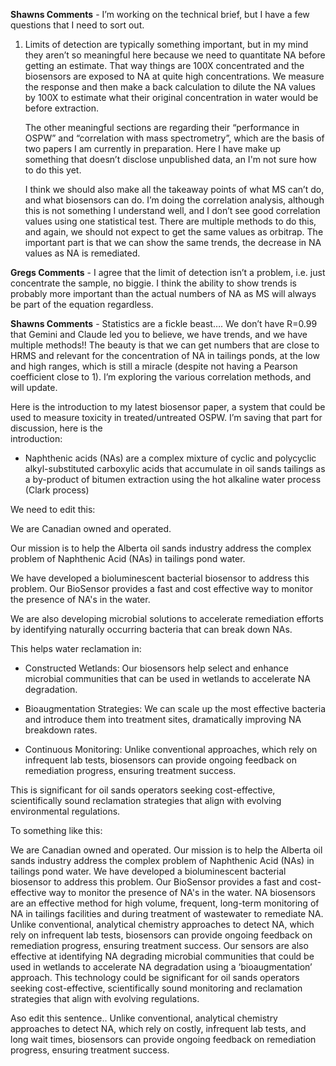 **Shawns Comments** - I’m working on the technical brief, but I have a few questions that I need to sort out. 

1. Limits of detection are typically something important, but in my mind they aren’t so meaningful here because we need to quantitate NA before getting an estimate. That way things are 100X concentrated and the biosensors are exposed to NA at quite high concentrations. We measure the response and then make a back calculation to dilute the NA values by 100X  to estimate what their original concentration in water would be before extraction. 
   
   The other meaningful sections are regarding their “performance in OSPW” and “correlation with mass spectrometry”, which are the basis of two papers I am currently in preparation. Here I have make up something that doesn’t disclose unpublished data, an I'm not sure how to do this yet. 
   
   I think we should also make all the takeaway points of what MS can’t do, and what biosensors can do. I’m doing the correlation analysis, although this is not something I understand well, and I don’t see good correlation values using one statistical test. There are multiple methods to do this, and again, we should not expect to get the same values as orbitrap. The important part is that we can show the same trends, the decrease in NA values as NA is remediated.

**Gregs Comments** - I agree that the limit of detection isn’t a problem, i.e. just concentrate the sample, no biggie. I think the ability to show trends is probably more important than the actual numbers of NA as MS will always be part of the equation regardless.

**Shawns Comments** - Statistics are a fickle beast…. We don’t have R=0.99 that Gemini and Claude led you to believe, we have trends, and we have multiple methods!! The beauty is that we can get numbers that are close to HRMS and relevant for the concentration of NA in tailings ponds, at the low and high ranges, which is still a miracle (despite not having a Pearson coefficient close to 1). I’m exploring the various correlation methods, and will update.

Here is the introduction to my latest biosensor paper, a system that could be used to measure toxicity in treated/untreated OSPW. I’m saving that part for discussion, here is the introduction:                                                                       
- Naphthenic acids (NAs) are a complex mixture of cyclic and polycyclic alkyl-substituted carboxylic acids that accumulate in oil sands tailings as a by-product of bitumen extraction using the hot alkaline water process (Clark process)

We need to edit this:

We are Canadian owned and operated.

Our mission is to help the Alberta oil sands industry address the complex problem of Naphthenic Acid (NAs) in tailings pond water. 

We have developed a bioluminescent bacterial biosensor to address this problem. Our BioSensor provides a fast and cost effective way to monitor the presence of NA's in the water.  

We are also developing microbial solutions to accelerate remediation efforts by identifying naturally occurring bacteria that can break down NAs.

This helps water reclamation in:
- Constructed Wetlands: Our biosensors help select and enhance microbial communities that can be used in wetlands to accelerate NA degradation.

- Bioaugmentation Strategies: We can scale up the most effective bacteria and introduce them into treatment sites, dramatically improving NA breakdown rates.

- Continuous Monitoring: Unlike conventional approaches, which rely on infrequent lab tests, biosensors can provide ongoing feedback on remediation progress, ensuring treatment success.

This is significant for oil sands operators seeking cost-effective, scientifically sound reclamation strategies that align with evolving environmental regulations.

To something like this: 

We are Canadian owned and operated. Our mission is to help the Alberta oil sands industry address the complex problem of Naphthenic Acid (NAs) in tailings pond water. 
We have developed a bioluminescent bacterial biosensor to address this problem. Our BioSensor provides a fast and cost-effective way to monitor the presence of NA's in the water. 
NA biosensors are an effective method for high volume, frequent, long-term monitoring of NA in tailings facilities and during treatment of wastewater to remediate NA.
Unlike conventional, analytical chemistry approaches to detect NA, which rely on infrequent lab tests, biosensors can provide ongoing feedback on remediation progress, ensuring treatment success.
Our sensors are also effective at identifying NA degrading microbial communities that could be used in wetlands to accelerate NA degradation using a ‘bioaugmentation’ approach. 
This technology could be significant for oil sands operators seeking cost-effective, scientifically sound monitoring and reclamation strategies that align with evolving regulations.

Aso edit this sentence.. Unlike conventional, analytical chemistry approaches to detect NA, which rely on costly, infrequent lab tests, and long wait times, biosensors can provide ongoing feedback on remediation progress, ensuring treatment success.